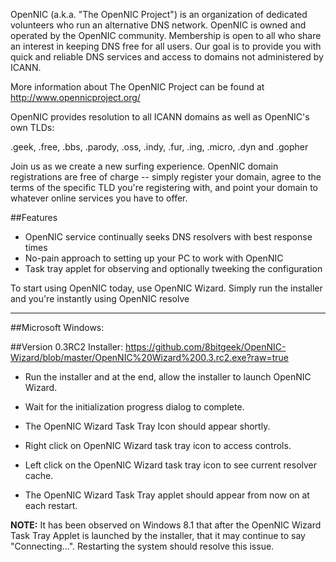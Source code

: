 OpenNIC (a.k.a. "The OpenNIC Project") is an organization of dedicated volunteers who run an alternative DNS network. OpenNIC is owned and operated by the OpenNIC community. Membership is open to all who share an interest in keeping DNS free for all users. Our goal is to provide you with quick and reliable DNS services and access to domains not administered by ICANN.

More information about The OpenNIC Project can be found at http://www.opennicproject.org/

OpenNIC provides resolution to all ICANN domains as well as OpenNIC's own TLDs:

.geek, .free, .bbs, .parody, .oss, .indy, .fur, .ing, .micro, .dyn and .gopher

Join us as we create a new surfing experience. OpenNIC domain registrations are free of charge -- simply register your domain, agree to the terms of the specific TLD you're registering with, and point your domain to whatever online services you have to offer.

##Features
  - OpenNIC service continually seeks DNS resolvers with best response times
  - No-pain approach to setting up your PC to work with OpenNIC
  - Task tray applet for observing and optionally tweeking the configuration

To start using OpenNIC today, use OpenNIC Wizard. Simply run the installer and you're instantly using OpenNIC resolve

-------------------------------------

##Microsoft Windows:

##Version 0.3RC2 Installer: 
  https://github.com/8bitgeek/OpenNIC-Wizard/blob/master/OpenNIC%20Wizard%200.3.rc2.exe?raw=true

  - Run the installer and at the end, allow the installer to launch OpenNIC Wizard.

  - Wait for the initialization progress dialog to complete.

  - The OpenNIC Wizard Task Tray Icon should appear shortly.

  - Right click on OpenNIC Wizard task tray icon to access controls.

  - Left click on the OpenNIC Wizard task tray icon to see current resolver cache.

  - The OpenNIC Wizard Task Tray applet should appear from now on at each restart.

**NOTE:** It has been observed on Windows 8.1 that after the OpenNIC Wizard Task Tray Applet
      is launched by the installer, that it may continue to say "Connecting...". 
      Restarting the system should resolve this issue. 
